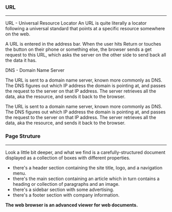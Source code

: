 ### URL
-----
URL - Universal Resource Locator
An URL is quite literally a locator following a universal standard that points at a specific resource somewhere on the web.

A URL is entered in the address bar. When the user hits Return or touches the button on their phone or something else, the browser sends a get request to this URL, which asks the server on the other side to send back all the data it has.

DNS - Domain Name Server

The URL is sent to a domain name server, known more commonly as DNS. The DNS figures out which IP address the domain is pointing at, and passes the request to the server on that IP address. The server retrieves all the data, aka the resource, and sends it back to the browser. 

The URL is sent to a domain name server, known more commonly as DNS. The DNS figures out which IP address the domain is pointing at, and passes the request to the server on that IP address. The server retrieves all the data, aka the resource, and sends it back to the browser. 

### Page Struture
-----
Look a little bit deeper, and what we find is a carefully-structured document displayed as a collection of boxes with different properties.

  - there's a header section containing the site title, logo, and a navigation menu. 
  - there's the main section containing an article which in turn contains a heading or collection of paragraphs and an image.
  - there's a sidebar section with some advertising.
  - there's a footer section with company information. 

**The web browser is an advanced viewer for web documents.**
